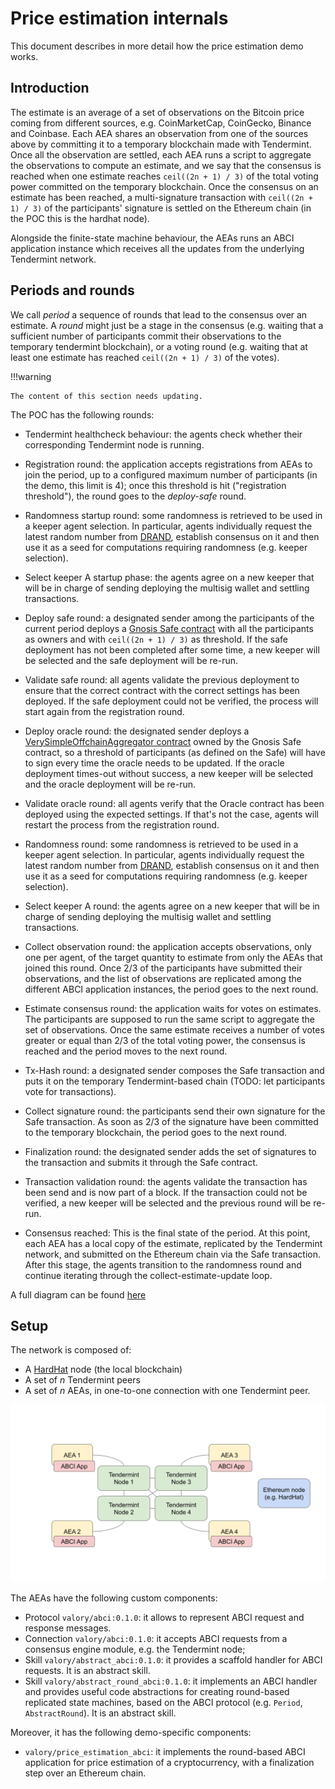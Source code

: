 # Price estimation internals

This document describes in more detail how the price estimation demo works.

## Introduction

The estimate is an average of a set of observations
on the Bitcoin price coming from different sources,
e.g. CoinMarketCap, CoinGecko, Binance and Coinbase.
Each AEA shares an observation from one of the sources above
by committing it to a temporary blockchain made with Tendermint.
Once all the observation are settled, each AEA
runs a script to aggregate the observations to compute an estimate,
and we say that the consensus is reached when one estimate
reaches `ceil((2n + 1) / 3)` of the total voting power committed
on the temporary blockchain.
Once the consensus on an estimate has been reached, a multi-signature transaction 
with `ceil((2n + 1) / 3)` of the participants' signature is settled on the 
Ethereum chain (in the POC this is the hardhat node).

Alongside the finite-state machine behaviour, the AEAs runs
an ABCI application instance which receives all the updates from the
underlying Tendermint network.

## Periods and rounds

We call _period_ a sequence of rounds that lead to the consensus
over an estimate. A _round_ might just be a stage in the consensus 
(e.g. waiting that a sufficient number of participants commit their observations
to the temporary tendermint blockchain), or a voting round (e.g. waiting that at
least one estimate has reached `ceil((2n + 1) / 3)` of the votes).

!!!warning

    The content of this section needs updating.

The POC has the following rounds:

- Tendermint healthcheck behaviour: the agents check whether their corresponding
  Tendermint node is running.

- Registration round: the application accepts registrations
  from AEAs to join the period, up to a configured
  maximum number of participants (in the demo, this limit is 4);
  once this threshold is hit ("registration threshold"),
  the round goes to the _deploy-safe_ round.

- Randomness startup round: some randomness is retrieved to be used in a keeper
  agent selection. In particular, agents individually request the latest random 
  number from [DRAND](https://drand.love), establish consensus on it and then use 
  it as a seed for computations requiring randomness (e.g. keeper selection).

- Select keeper A startup phase: the agents agree on a new keeper that will be 
  in charge of sending deploying the multisig wallet and settling transactions.

- Deploy safe round:
  a designated sender among the participants of the current period deploys a
  <a href="https://gnosis-safe.io/">Gnosis Safe contract</a>
  with all the participants as owners and with `ceil((2n + 1) / 3)` as 
  threshold. If the safe deployment has not been completed after some time, 
  a new keeper will be selected and the safe deployment will be re-run.

- Validate safe round: all agents validate the previous deployment to ensure 
  that the correct contract with the correct settings has been deployed. If the 
  safe deployment could not be verified, the process will start again from the 
  registration round.

- Deploy oracle round: the designated sender deploys a <a href="https://github.com/valory-xyz/contracts-oracle/blob/main/contracts/VerySimpleOffchainAggregator.sol">VerySimpleOffchainAggregator contract</a> 
  owned by the Gnosis Safe contract, so a threshold of participants (as defined 
  on the Safe) will have to sign every time the oracle needs to be updated. If 
  the oracle deployment times-out without success, a new keeper will be selected
  and the oracle deployment will be re-run.

- Validate oracle round: all agents verify that the Oracle contract has been 
  deployed using the expected settings. If that's not the case, agents will 
  restart the process from the registration round.

- Randomness round: some randomness is retrieved to be used in a keeper agent 
  selection. In particular, agents individually request the latest random number
  from [DRAND](https://drand.love), establish consensus on it and then use it as
  a seed for computations requiring randomness (e.g. keeper selection).

- Select keeper A round: the agents agree on a new keeper that will be in charge
  of sending deploying the multisig wallet and settling transactions.

- Collect observation round: the application accepts
  observations, only one per agent,
  of the target quantity to estimate from only the AEAs
  that joined this round. Once 2/3 of the participants have submitted their 
  observations, and the list of observations are replicated among the different 
  ABCI application instances, the period goes to the next round.

- Estimate consensus round: the application waits for votes on
  estimates. The participants are supposed to run the same script
  to aggregate the set of observations.
  Once the same estimate receives a number of votes greater or equal than
  2/3 of the total voting power, the consensus is reached and the
  period moves to the next round.

- Tx-Hash round: a designated sender composes the Safe transaction
  and puts it on the temporary Tendermint-based chain
  (TODO: let participants vote for transactions).

- Collect signature round: the participants send their own signature
  for the Safe transaction. As soon as 2/3 of the signature
  have been committed to the temporary blockchain,
  the period goes to the next round.

- Finalization round: the designated sender adds the set of signatures
  to the transaction and submits it through the Safe contract.

- Transaction validation round: the agents validate the transaction has been send and is now
   part of a block. If the transaction could not be verified, a new keeper will be selected and
   the previous round will be re-run.

- Consensus reached: This is the final state of the period.
    At this point, each AEA has a local copy of the estimate, replicated
    by the Tendermint network, and submitted on the Ethereum chain
    via the Safe transaction. After this stage, the agents transition to the randomness round
    and continue iterating through the collect-estimate-update loop.

A full diagram can be found [here](poc-diagram.md)

## Setup

The network is composed of:

- A [HardHat](https://hardhat.org/) node (the local blockchain)
- A set of $n$ Tendermint peers
- A set of $n$ AEAs, in one-to-one connection with one Tendermint peer.

![](diagram.svg)

The AEAs have the following custom components:

- Protocol `valory/abci:0.1.0`: it allows to represent
    ABCI request and response messages.
- Connection `valory/abci:0.1.0`: it accepts ABCI requests
    from a consensus engine module, e.g. the Tendermint node;
- Skill `valory/abstract_abci:0.1.0`: it provides a
    scaffold handler for ABCI requests. It is an abstract skill.
- Skill `valory/abstract_round_abci:0.1.0`: it
    implements an ABCI handler and provides
    useful code abstractions for creating round-based
    replicated state machines, based on the ABCI protocol
    (e.g. `Period`, `AbstractRound`). It is an abstract skill.

Moreover, it has the following demo-specific components:

- `valory/price_estimation_abci`: it implements the round-based
    ABCI application for price estimation of a cryptocurrency,
    with a finalization step over an Ethereum chain.